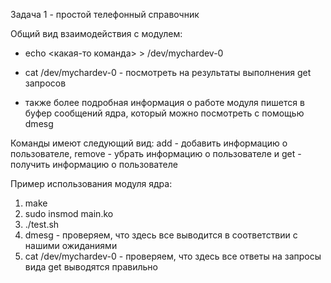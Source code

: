 Задача 1 - простой телефонный справочник

Общий вид взаимодействия с модулем:

- echo <какая-то команда> > /dev/mychardev-0

- cat /dev/mychardev-0 - посмотреть на результаты выполнения get запросов

- также более подробная информация о работе модуля пишется в буфер сообщений ядра, который можно посмотреть с помощью dmesg

Команды имеют следующий вид: add <surname> <phone> - добавить информацию о пользователе, remove <surname> - убрать информацию о пользователе и get <surname> - получить информацию о пользователе

Пример использования модуля ядра:

1) make
2) sudo insmod main.ko
3) ./test.sh
4) dmesg - проверяем, что здесь все выводится в соответствии с нашими ожиданиями
5) cat /dev/mychardev-0 - проверяем, что здесь все ответы на запросы вида get выводятся правильно
